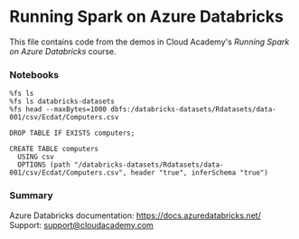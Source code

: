 # Running Spark on Azure Databricks
This file contains code from the demos in Cloud Academy's _Running Spark on Azure Databricks_ course.  

### Notebooks
```
%fs ls
%fs ls databricks-datasets
%fs head --maxBytes=1000 dbfs:/databricks-datasets/Rdatasets/data-001/csv/Ecdat/Computers.csv
```
```
DROP TABLE IF EXISTS computers;

CREATE TABLE computers
  USING csv
  OPTIONS (path "/databricks-datasets/Rdatasets/data-001/csv/Ecdat/Computers.csv", header "true", inferSchema "true")
```

### Summary
Azure Databricks documentation: https://docs.azuredatabricks.net/  
Support: support@cloudacademy.com
